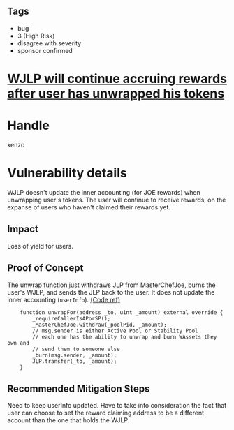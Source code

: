 ## Tags

- bug
- 3 (High Risk)
- disagree with severity
- sponsor confirmed

# [WJLP will continue accruing rewards after user has unwrapped his tokens](https://github.com/code-423n4/2021-12-yetifinance-findings/issues/136) 

# Handle

kenzo


# Vulnerability details

WJLP doesn't update the inner accounting (for JOE rewards) when unwrapping user's tokens.
The user will continue to receive rewards, on the expanse of users who haven't claimed their rewards yet.

## Impact
Loss of yield for users.

## Proof of Concept
The unwrap function just withdraws JLP from MasterChefJoe, burns the user's WJLP, and sends the JLP back to the user. It does not update the inner accounting (`userInfo`). [(Code ref)](https://github.com/code-423n4/2021-12-yetifinance/blob/main/packages/contracts/contracts/AssetWrappers/WJLP/WJLP.sol#L148:#L167)
```
    function unwrapFor(address _to, uint _amount) external override {
        _requireCallerIsAPorSP();
        _MasterChefJoe.withdraw(_poolPid, _amount);
        // msg.sender is either Active Pool or Stability Pool
        // each one has the ability to unwrap and burn WAssets they own and
        // send them to someone else
        _burn(msg.sender, _amount);
        JLP.transfer(_to, _amount);
    }
```

## Recommended Mitigation Steps
Need to keep userInfo updated. Have to take into consideration the fact that user can choose to set the reward claiming address to be a different account than the one that holds the WJLP.


